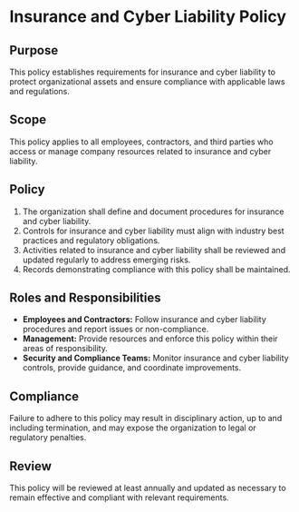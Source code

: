# Insurance and Cyber Liability Policy

## Purpose
This policy establishes requirements for insurance and cyber liability to protect organizational assets and ensure compliance with applicable laws and regulations.

## Scope
This policy applies to all employees, contractors, and third parties who access or manage company resources related to insurance and cyber liability.

## Policy
1. The organization shall define and document procedures for insurance and cyber liability.
2. Controls for insurance and cyber liability must align with industry best practices and regulatory obligations.
3. Activities related to insurance and cyber liability shall be reviewed and updated regularly to address emerging risks.
4. Records demonstrating compliance with this policy shall be maintained.

## Roles and Responsibilities
- **Employees and Contractors:** Follow insurance and cyber liability procedures and report issues or non-compliance.
- **Management:** Provide resources and enforce this policy within their areas of responsibility.
- **Security and Compliance Teams:** Monitor insurance and cyber liability controls, provide guidance, and coordinate improvements.

## Compliance
Failure to adhere to this policy may result in disciplinary action, up to and including termination, and may expose the organization to legal or regulatory penalties.

## Review
This policy will be reviewed at least annually and updated as necessary to remain effective and compliant with relevant requirements.
